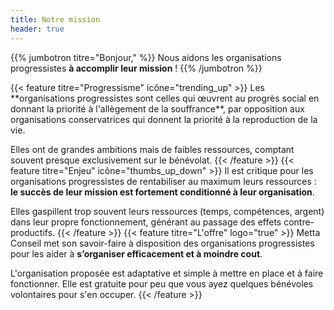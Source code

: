 ```yaml
---
title: Notre mission
header: true
---
```


{{% jumbotron titre="Bonjour," %}}
Nous aidons les organisations progressistes **à accomplir leur mission** !
{{% /jumbotron %}}

<div class="card-deck">
  {{< feature titre="Progressisme" icône="trending_up" >}}
Les **organisations progressistes sont celles qui œuvrent au progrès social en donnant la priorité à l'allègement de la souffrance**, par opposition aux organisations conservatrices qui donnent la priorité à la reproduction de la vie.

Elles ont de grandes ambitions mais de faibles ressources, comptant souvent presque exclusivement sur le bénévolat.
  {{< /feature >}}
  {{< feature titre="Enjeu" icône="thumbs_up_down" >}}
Il est critique pour les organisations progressistes de rentabiliser au maximum leurs ressources : **le succès de leur mission est fortement conditionné à leur organisation**.

Elles gaspillent trop souvent leurs ressources (temps, compétences, argent) dans leur propre fonctionnement, générant au passage des effets contre-productifs.
  {{< /feature >}}
  {{< feature titre="L'offre" logo="true" >}}
Metta Conseil met son savoir-faire à disposition des organisations progressistes pour les aider à **s’organiser efficacement et à moindre cout**.

L'organisation proposée est adaptative et simple à mettre en place et à faire fonctionner. Elle est gratuite pour peu que vous ayez quelques bénévoles volontaires pour s'en occuper.
  {{< /feature >}}
</div>

